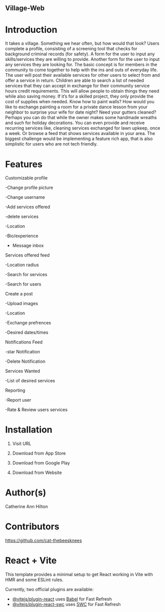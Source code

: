 ## Village-Web

# Introduction
It takes a village. Something we hear often, but how would that look? Users complete a profile, consisting of a screening tool that checks for background criminal records (for safety). A form for the user to input any skills/services they are willing to provide. Another form for the user to input any services they are looking for. The basic concept is for members in the community to come together to help with the ins and outs of everyday life. The user will post their available services for other users to select from and offer a service in return. Children are able to search a list of needed services that they can accept in exchange for their community service hours credit requirements. This will allow people to obtain things they need while also saving money. If it’s for a skilled project, they only provide the cost of supplies when needed. Know how to paint walls? How would you like to exchange painting a room for a private dance lesson from your neighbor to surprise your wife for date night? Need your gutters cleaned? Perhaps you can do that while the owner makes some handmade wreaths and such for holiday decorations. You can even provide and receive recurring services like, cleaning services exchanged for lawn upkeep, once a week. Or browse a feed that shows services available in your area. The biggest challenge would be implementing a feature rich app, that is also simplistic for users who are not tech friendly.
 
 # Features

 Customizable profile

 -Change profile picture

 -Change username

 -Add services offered

 -delete services

 -Location

 -Bio/experience

- Message inbox 

 Services offered feed

 -Location radius 

 -Search for services

 -Search for users

 Create a post

 -Upload images

 -Location

 -Exchange prefrences

 -Desired dates/times

 Notifications Feed

 -star Notification

 -Delete Notification

 Services Wanted

 -List of desired services

 Reporting

 -Report user
 
 -Rate & Review users services

 # Installation

 1. Visit URL

 2. Download from App Store

 3. Download from Google Play

 4. Download from Website

 # Author(s)

Catherine Ann Hilton 

# Contributors

https://github.com/cat-thebeesknees




# React + Vite

This template provides a minimal setup to get React working in Vite with HMR and some ESLint rules.

Currently, two official plugins are available:

- [@vitejs/plugin-react](https://github.com/vitejs/vite-plugin-react/blob/main/packages/plugin-react/README.md) uses [Babel](https://babeljs.io/) for Fast Refresh
- [@vitejs/plugin-react-swc](https://github.com/vitejs/vite-plugin-react-swc) uses [SWC](https://swc.rs/) for Fast Refresh

